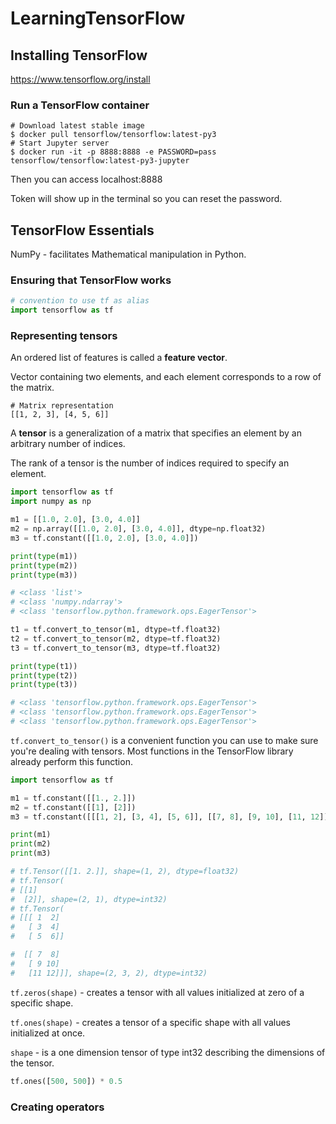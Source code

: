 # LearningTensorFlow

## Installing TensorFlow

https://www.tensorflow.org/install

### Run a TensorFlow container

```
# Download latest stable image
$ docker pull tensorflow/tensorflow:latest-py3
# Start Jupyter server
$ docker run -it -p 8888:8888 -e PASSWORD=pass tensorflow/tensorflow:latest-py3-jupyter
```

Then you can access localhost:8888

Token will show up in the terminal so you can reset the password.

## TensorFlow Essentials

NumPy - facilitates Mathematical manipulation in Python.

### Ensuring that TensorFlow works

```python
# convention to use tf as alias
import tensorflow as tf
```

### Representing tensors

An ordered list of features is called a **feature vector**.

Vector containing two elements, and each element corresponds to a row of the matrix.
```
# Matrix representation
[[1, 2, 3], [4, 5, 6]]
```

A **tensor** is a generalization of a matrix that specifies an element by an arbitrary number of indices.

The rank of a tensor is the number of indices required to specify an element.

```python
import tensorflow as tf
import numpy as np

m1 = [[1.0, 2.0], [3.0, 4.0]]
m2 = np.array([[1.0, 2.0], [3.0, 4.0]], dtype=np.float32)
m3 = tf.constant([[1.0, 2.0], [3.0, 4.0]])

print(type(m1))
print(type(m2))
print(type(m3))

# <class 'list'>
# <class 'numpy.ndarray'>
# <class 'tensorflow.python.framework.ops.EagerTensor'>

t1 = tf.convert_to_tensor(m1, dtype=tf.float32)
t2 = tf.convert_to_tensor(m2, dtype=tf.float32)
t3 = tf.convert_to_tensor(m3, dtype=tf.float32)

print(type(t1))
print(type(t2))
print(type(t3))

# <class 'tensorflow.python.framework.ops.EagerTensor'>
# <class 'tensorflow.python.framework.ops.EagerTensor'>
# <class 'tensorflow.python.framework.ops.EagerTensor'>
```

`tf.convert_to_tensor()` is a convenient function you can use to make sure you're dealing with tensors.
Most functions in the TensorFlow library already perform this function.

```python
import tensorflow as tf

m1 = tf.constant([[1., 2.]])
m2 = tf.constant([[1], [2]])
m3 = tf.constant([[[1, 2], [3, 4], [5, 6]], [[7, 8], [9, 10], [11, 12]]])

print(m1)
print(m2)
print(m3)

# tf.Tensor([[1. 2.]], shape=(1, 2), dtype=float32)
# tf.Tensor(
# [[1]
#  [2]], shape=(2, 1), dtype=int32)
# tf.Tensor(
# [[[ 1  2]
#   [ 3  4]
#   [ 5  6]]

#  [[ 7  8]
#   [ 9 10]
#   [11 12]]], shape=(2, 3, 2), dtype=int32)
```

`tf.zeros(shape)` - creates a tensor with all values initialized at zero of a specific shape.

`tf.ones(shape)` - creates a tensor of a specific shape with all values initialized at once.

`shape` - is a one dimension tensor of type int32 describing the dimensions of the tensor.

```python
tf.ones([500, 500]) * 0.5
```

### Creating operators